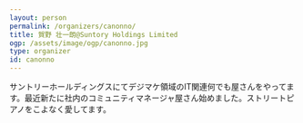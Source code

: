 ```yaml
---
layout: person
permalink: /organizers/canonno/
title: 賀野 壮一朗@Suntory Holdings Limited
ogp: /assets/image/ogp/canonno.jpg
type: organizer
id: canonno
---
```

サントリーホールディングスにてデジマケ領域のIT関連何でも屋さんをやってます。最近新たに社内のコミュニティマネージャ屋さん始めました。ストリートピアノをこよなく愛してます。

